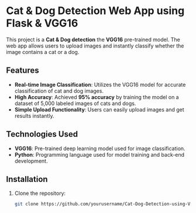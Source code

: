 # Cat & Dog Detection Web App using Flask & VGG16

This project is a **Cat & Dog detection** the **VGG16** pre-trained model. The web app allows users to upload images and instantly classify whether the image contains a cat or a dog.

## Features

- **Real-time Image Classification**: Utilizes the VGG16 model for accurate classification of cat and dog images.
- **High Accuracy**: Achieved **95% accuracy** by training the model on a dataset of 5,000 labeled images of cats and dogs.
- **Simple Upload Functionality**: Users can easily upload images and get results instantly.

## Technologies Used

- **VGG16**: Pre-trained deep learning model used for image classification.
- **Python**: Programming language used for model training and back-end development.

## Installation

1. Clone the repository:

   ```bash
   git clone https://github.com/yourusername/Cat-Dog-Detection-using-VGG16.git

